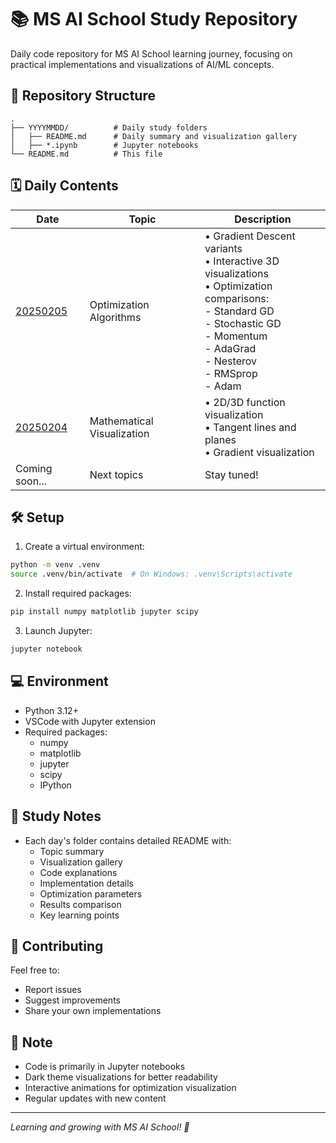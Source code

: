 # 📚 MS AI School Study Repository

Daily code repository for MS AI School learning journey, focusing on practical implementations and visualizations of AI/ML concepts.

## 📂 Repository Structure

```
.
├── YYYYMMDD/          # Daily study folders
│   ├── README.md      # Daily summary and visualization gallery
│   ├── *.ipynb        # Jupyter notebooks
└── README.md          # This file
```

## 🗓️ Daily Contents

| Date | Topic | Description |
|------|-------|-------------|
| [20250205](./20250205) | Optimization Algorithms | • Gradient Descent variants <br> • Interactive 3D visualizations <br> • Optimization comparisons: <br> - Standard GD <br> - Stochastic GD <br> - Momentum <br> - AdaGrad <br> - Nesterov <br> - RMSprop <br> - Adam |
| [20250204](./20250204) | Mathematical Visualization | • 2D/3D function visualization <br> • Tangent lines and planes <br> • Gradient visualization |
| Coming soon... | Next topics | Stay tuned! |

## 🛠️ Setup

1. Create a virtual environment:
```bash
python -m venv .venv
source .venv/bin/activate  # On Windows: .venv\Scripts\activate
```

2. Install required packages:
```bash
pip install numpy matplotlib jupyter scipy
```

3. Launch Jupyter:
```bash
jupyter notebook
```

## 💻 Environment
- Python 3.12+
- VSCode with Jupyter extension
- Required packages:
  - numpy
  - matplotlib
  - jupyter
  - scipy
  - IPython

## 📝 Study Notes
- Each day's folder contains detailed README with:
  - Topic summary
  - Visualization gallery
  - Code explanations
  - Implementation details
  - Optimization parameters
  - Results comparison
  - Key learning points

## 🤝 Contributing
Feel free to:
- Report issues
- Suggest improvements
- Share your own implementations

## 📌 Note
- Code is primarily in Jupyter notebooks
- Dark theme visualizations for better readability
- Interactive animations for optimization visualization
- Regular updates with new content

---
*Learning and growing with MS AI School! 🚀* 